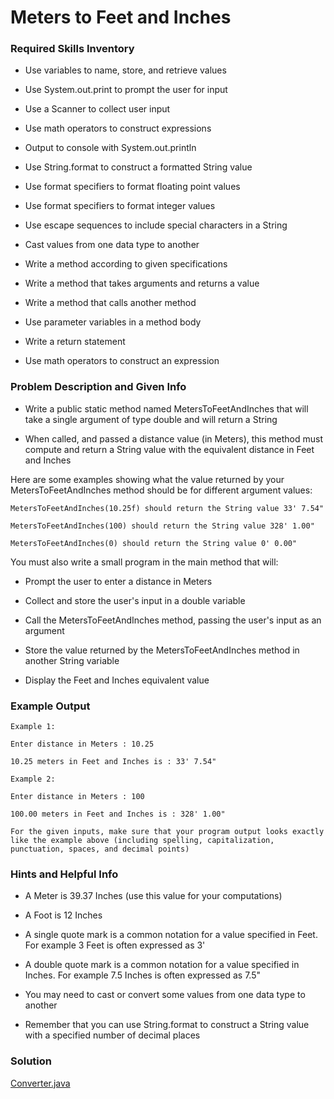 # Meters to Feet and Inches 

### Required Skills Inventory

* Use variables to name, store, and retrieve values

* Use System.out.print to prompt the user for input
* Use a Scanner to collect user input
* Use math operators to construct expressions
* Output to console with System.out.println
* Use String.format to construct a formatted String value
* Use format specifiers to format floating point values
* Use format specifiers to format integer values
* Use escape sequences to include special characters in a String
* Cast values from one data type to another
* Write a method according to given specifications
* Write a method that takes arguments and returns a value
* Write a method that calls another method
* Use parameter variables in a method body
* Write a return statement
* Use math operators to construct an expression

### Problem Description and Given Info

* Write a public static method named MetersToFeetAndInches that will take a single argument of type double and will return a String

* When called, and passed a distance value (in Meters), this method must compute and return a String value with the equivalent distance in Feet and Inches

Here are some examples showing what the value returned by your MetersToFeetAndInches method should be for different argument values:

    MetersToFeetAndInches(10.25f) should return the String value 33' 7.54"
    
    MetersToFeetAndInches(100) should return the String value 328' 1.00"
    
    MetersToFeetAndInches(0) should return the String value 0' 0.00"

You must also write a small program in the main method that will:

* Prompt the user to enter a distance in Meters

* Collect and store the user's input in a double variable
* Call the MetersToFeetAndInches method, passing the user's input as an argument
* Store the value returned by the MetersToFeetAndInches method in another String variable
* Display the Feet and Inches equivalent value 

### Example Output

    Example 1:

    Enter distance in Meters : 10.25

    10.25 meters in Feet and Inches is : 33' 7.54"
    
    Example 2:

    Enter distance in Meters : 100

    100.00 meters in Feet and Inches is : 328' 1.00"
    
    For the given inputs, make sure that your program output looks exactly like the example above (including spelling, capitalization, punctuation, spaces, and decimal points)

### Hints and Helpful Info

* A Meter is 39.37 Inches (use this value for your computations)

* A Foot is 12 Inches
* A single quote mark is a common notation for a value specified in Feet. For example 3 Feet is often expressed as 3'
* A double quote mark is a common notation for a value specified in Inches. For example 7.5 Inches is often expressed as 7.5"
* You may need to cast or convert some values from one data type to another
* Remember that you can use String.format to construct a String value with a specified number of decimal places

### Solution 

[Converter.java](https://github.com/Mun-Min/Java_OOP/blob/main/Projects_01/Meters_to_Feet_and_Inches/Converter.java)